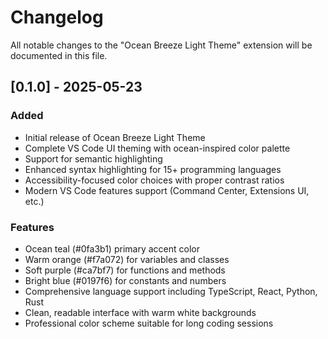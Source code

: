 # Changelog

All notable changes to the "Ocean Breeze Light Theme" extension will be documented in this file.

## [0.1.0] - 2025-05-23

### Added
- Initial release of Ocean Breeze Light Theme
- Complete VS Code UI theming with ocean-inspired color palette
- Support for semantic highlighting
- Enhanced syntax highlighting for 15+ programming languages
- Accessibility-focused color choices with proper contrast ratios
- Modern VS Code features support (Command Center, Extensions UI, etc.)

### Features
- Ocean teal (#0fa3b1) primary accent color
- Warm orange (#f7a072) for variables and classes  
- Soft purple (#ca7bf7) for functions and methods
- Bright blue (#0197f6) for constants and numbers
- Comprehensive language support including TypeScript, React, Python, Rust
- Clean, readable interface with warm white backgrounds
- Professional color scheme suitable for long coding sessions